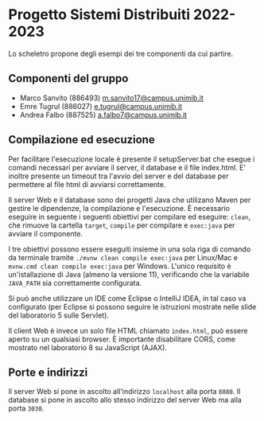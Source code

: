 # Progetto Sistemi Distribuiti 2022-2023

Lo scheletro propone degli esempi dei tre componenti da cui partire.

## Componenti del gruppo

* Marco Sanvito (886493) m.sanvito17@campus.unimib.it
* Emre Tugrul (886027) e.tugrul@campus.unimib.it
* Andrea Falbo (887525) a.falbo7@campus.unimib.it

## Compilazione ed esecuzione

Per facilitare l'esecuzione locale è presente il setupServer.bat che esegue i comandi necessari per avviare il server, il database e il file index.html. 
E' inoltre presente un timeout tra l'avvio del server e del database per permettere al file html di avviarsi correttamente.

Il server Web e il database sono dei progetti Java che utilizano Maven per gestire le dipendenze, la compilazione e l'esecuzione. È necessario eseguire in seguente i seguenti obiettivi per compilare ed eseguire: `clean`, che rimuove la cartella `target`, `compile` per compilare e `exec:java` per avviare il
componente.

I tre obiettivi possono essere eseguiti insieme in una sola riga di comando da terminale tramite `./mvnw clean compile exec:java` per Linux/Mac e `mvnw.cmd clean compile exec:java` per Windows. L'unico requisito è un'istallazione di Java (almeno la versione 11), verificando che la variabile `JAVA_PATH` sia correttamente configurata.

Si può anche utilizzare un IDE come Eclipse o IntelliJ IDEA, in tal caso va configurato (per Eclipse si possono seguire le istruzioni mostrate nelle slide del laboratorio 5 sulle Servlet).

Il client Web è invece un solo file HTML chiamato `index.html`, può essere aperto su un qualsiasi browser. È importante disabilitare CORS, come mostrato nel laboratorio 8 su JavaScript (AJAX).

## Porte e indirizzi

Il server Web si pone in ascolto all'indirizzo `localhost` alla porta `8080`. Il database si pone in ascolto allo stesso indirizzo del server Web ma alla porta `3030`.

